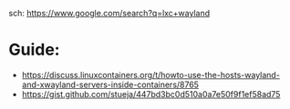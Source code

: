 sch: https://www.google.com/search?q=lxc+wayland

# Guide:
- https://discuss.linuxcontainers.org/t/howto-use-the-hosts-wayland-and-xwayland-servers-inside-containers/8765
- https://gist.github.com/stueja/447bd3bc0d510a0a7e50f9f1ef58ad75
